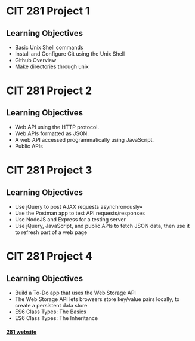 # CIT 281 Project 1

## Learning Objectives

- Basic Unix Shell commands
- Install and Configure Git using the Unix Shell
- Github Overview
- Make directories through unix

# CIT 281 Project 2

## Learning Objectives

- Web API using the HTTP protocol.
- Web APIs formatted as JSON.
- A web API accessed programmatically using JavaScript.
- Public APIs

# CIT 281 Project 3

## Learning Objectives

- Use jQuery to post AJAX requests asynchronously•
- Use the Postman app to test API requests/responses
- Use NodeJS and Express for a testing server
- Use jQuery, JavaScript, and public APIs to fetch JSON data, then use it to refresh part of a web page

# CIT 281 Project 4

## Learning Objectives

- Build a To-Do app that uses the Web Storage API
- The Web Storage API lets browsers store key/value pairs locally, to create a persistent data store
- ES6 Class Types: The Basics
- ES6 Class Types: The Inheritance

#### [281 website](https://pages.uoregon.edu/carmenh/281/)
